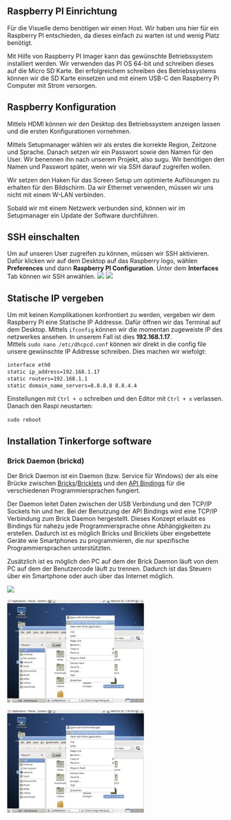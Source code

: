 ## Raspberry PI Einrichtung

Für die Visuelle demo benötigen wir einen Host. Wir haben uns hier für ein Raspberry PI entschieden, da dieses einfach zu warten ist und wenig Platz benötigt.<br />

Mit Hilfe von Raspberry PI Imager kann das gewünschte Betriebssystem installiert werden. Wir verwenden das PI OS 64-bit und schreiben dieses auf die Micro SD Karte.
Bei erfolgreichem schreiben des Betriebssystems können wir die SD Karte einsetzen und mit einem USB-C den Raspberry Pi Computer mit Strom versorgen.

## Raspberry Konfiguration

Mittels HDMI können wir den Desktop des Betriebssystem anzeigen lassen und die ersten Konfigurationen vornehmen. <br />

Mittels Setupmanager wählen wir als erstes die korrekte Region, Zeitzone und Sprache. Danach setzen wir ein Passwort sowie den Namen für den User. Wir benennen ihn nach unserem Projekt, also sugu. Wir benötigen den Namen und Passwort später, wenn wir via SSH darauf zugreifen wollen. <br />

Wir setzen den Haken für das Screen Setup um optimierte Auflösungen zu erhalten für den Bildschirm. Da wir Ethernet verwenden, müssen wir uns nicht mit einem W-LAN verbinden. <br />

Sobald wir mit einem Netzwerk verbunden sind, können wir im Setupmanager ein Update der Software durchführen.

## SSH einschalten

Um auf unseren User zugreifen zu können, müssen wir SSH aktivieren. Dafür klicken wir auf dem Desktop auf das Raspberry logo, wählen **Preferences** und dann **Raspberry PI Configuration**. Unter dem **Interfaces** Tab können wir SSH anwählen.
![](Raspi-Interface.png)
![](SSH.png)

## Statische IP vergeben

Um mit keinen Komplikationen konfrontiert zu werden, vergeben wir dem Raspberry PI eine Statische IP Addresse. Dafür öffnen wir das Terminal auf dem Desktop. Mittels ``ifconfig`` können wir die momentan zugeweiste IP des netzwerkes ansehen. In unserem Fall ist dies **192.168.1.17**.<br />Mittels ``sudo nano /etc/dhcpcd.conf`` können wir direkt in die config file unsere gewünschte IP Addresse schreiben. Dies machen wir wiefolgt:

```
interface eth0
static ip_address=192.168.1.17
static routers=192.168.1.1
static domain_name_servers=8.8.8.8 8.8.4.4

```

Einstellungen mit ``Ctrl + o`` schreiben und den Editor mit ``Ctrl + x`` verlassen. Danach den Raspi neustarten:

``sudo reboot``

## Installation Tinkerforge software

### Brick Daemon (brickd)

Der Brick Daemon ist ein Daemon (bzw. Service für Windows) der als eine Brücke zwischen [Bricks](https://www.tinkerforge.com/de/doc/Primer.html#primer-bricks)/[Bricklets](https://www.tinkerforge.com/de/doc/Primer.html#primer-bricklets) und den [API Bindings](https://www.tinkerforge.com/de/doc/Software/API_Bindings.html#api-bindings) für die verschiedenen Programmiersprachen fungiert.

Der Daemon leitet Daten zwischen der USB Verbindung und den TCP/IP Sockets hin und her. Bei der Benutzung der API Bindings wird eine TCP/IP Verbindung zum Brick Daemon hergestellt. Dieses Konzept erlaubt es Bindings für nahezu jede Programmiersprache ohne Abhängigkeiten zu erstellen. Dadurch ist es möglich Bricks und Bricklets über eingebettete Geräte wie Smartphones zu programmieren, die nur spezifische Programmiersprachen unterstützten.

Zusätzlich ist es möglich den PC auf dem der Brick Daemon läuft von dem PC auf dem der Benutzercode läuft zu trennen. Dadurch ist das Steuern über ein Smartphone oder auch über das Internet möglich.

![](Pasted%20image%2020230217110610.png)

![](res/Pasted%20image%2020230217110743.png)

![](doc/res/Pasted%20image%2020230217110758.png)

